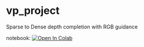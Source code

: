 # vp_project
Sparse to Dense depth completion with RGB guidance

notebook: [![Open In Colab](https://colab.research.google.com/assets/colab-badge.svg)](
https://colab.research.google.com/github/fabioscap/vp_project/blob/master/test.ipynb)

